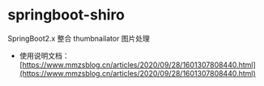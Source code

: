# springboot-shiro
SpringBoot2.x 整合 thumbnailator 图片处理


- 使用说明文档：
[https://www.mmzsblog.cn/articles/2020/09/28/1601307808440.html](https://www.mmzsblog.cn/articles/2020/09/28/1601307808440.html)

